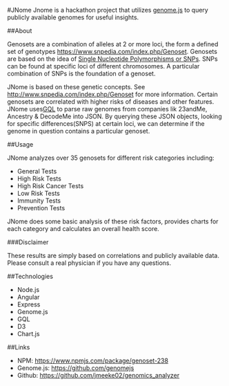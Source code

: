 #JNome
Jnome is a hackathon project that utilizes [genome.js](https://github.com/genomejs) to query publicly available genomes for useful insights. 

##About

Genosets are a combination of alleles at 2 or more loci, the form a defined set of genotypes https://www.snpedia.com/index.php/Genoset. Genosets are based on the idea of [Single Nucleotide Polymorphisms or SNPs](https://en.wikipedia.org/wiki/Single-nucleotide_polymorphism). SNPs can be found at specific loci of different chromosomes. A particular combination of SNPs is the foundation of a genoset.

JNome is based on these genetic concepts. See http://www.snpedia.com/index.php/Genoset for more information. Certain genosets are correlated with higher risks of diseases and other features. JNome uses[GQL](https://github.com/genomejs/gql) to parse raw genomes from companies lik 23andMe, Ancestry & DecodeMe into JSON. By querying these JSON objects, looking for specific differences(SNPS) at certain loci, we can determine if the genome in question contains a particular genoset.

##Usage

JNome analyzes over 35 genosets for different risk categories including:
+ General Tests
+ High Risk Tests
+ High Risk Cancer Tests
+ Low Risk Tests
+ Immunity Tests
+ Prevention Tests

JNome does some basic analysis of these risk factors, provides charts for each category and calculates an overall health score.

###Disclaimer

These results are simply based on correlations and publicly available data. Please consult a real physician if you have any questions.

##Technologies
+ Node.js
+ Angular
+ Express
+ Genome.js
+ GQL
+ D3
+ Chart.js

##Links
+ NPM: https://www.npmjs.com/package/genoset-238
+ Genome.js: https://github.com/genomejs
+ Github: https://github.com/jmeeke02/genomics_analyzer